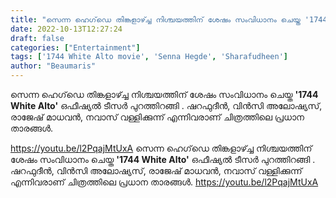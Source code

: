 ```yaml
---
title: "സെന്ന ഹെഗ്‌ഡെ തിങ്കളാഴ്ച്ച നിശ്ചയത്തിന് ശേഷം സംവിധാനം ചെയ്ത '1744 White Alto' ഒഫീഷ്യൽ ടീസർ"
date: 2022-10-13T12:27:24
draft: false
categories: ["Entertainment"]
tags: ['1744 White Alto movie', 'Senna Hegde', 'Sharafudheen']
author: "Beaumaris"
---
```


സെന്ന ഹെഗ്‌ഡെ തിങ്കളാഴ്ച്ച നിശ്ചയത്തിന് ശേഷം സംവിധാനം ചെയ്ത <strong>'1744 White Alto'</strong> ഒഫീഷ്യൽ ടീസർ പുറത്തിറങ്ങി . ഷറഫുദീൻ, വിൻസി അലോഷ്യസ്, രാജേഷ് മാധവൻ, നവാസ് വള്ളിക്കുന്ന് എന്നിവരാണ് ചിത്രത്തിലെ പ്രധാന താരങ്ങൾ.

https://youtu.be/l2PqajMtUxA
സെന്ന ഹെഗ്‌ഡെ തിങ്കളാഴ്ച്ച നിശ്ചയത്തിന് ശേഷം സംവിധാനം ചെയ്ത **'1744 White Alto'** ഒഫീഷ്യൽ ടീസർ പുറത്തിറങ്ങി . ഷറഫുദീൻ, വിൻസി അലോഷ്യസ്, രാജേഷ് മാധവൻ, നവാസ് വള്ളിക്കുന്ന് എന്നിവരാണ് ചിത്രത്തിലെ പ്രധാന താരങ്ങൾ. https://youtu.be/l2PqajMtUxA
